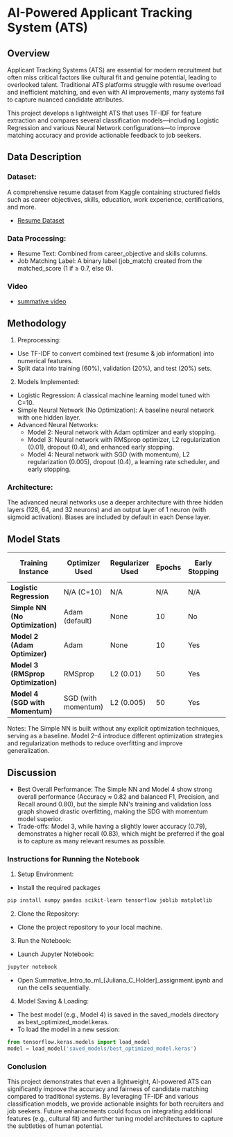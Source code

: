 # AI-Powered Applicant Tracking System (ATS)
## Overview
Applicant Tracking Systems (ATS) are essential for modern recruitment but often miss critical factors like cultural fit and genuine potential, leading to overlooked talent. Traditional ATS platforms struggle with resume overload and inefficient matching, and even with AI improvements, many systems fail to capture nuanced candidate attributes.

This project develops a lightweight ATS that uses TF-IDF for feature extraction and compares several classification models—including Logistic Regression and various Neural Network configurations—to improve matching accuracy and provide actionable feedback to job seekers.

## Data Description
### Dataset:
A comprehensive resume dataset from Kaggle containing structured fields such as career objectives, skills, education, work experience, certifications, and more.
- [Resume Dataset](https://www.kaggle.com/datasets/saugataroyarghya/resume-dataset/data)

### Data Processing:

- Resume Text: Combined from career_objective and skills columns.
- Job Matching Label: A binary label (job_match) created from the matched_score (1 if ≥ 0.7, else 0).

### Video
- [summative video](https://drive.google.com/file/d/1finMT_MKHzkGZvMY-PlIDJoLLMF9c_QF/view?usp=sharing)
  
## Methodology
1. Preprocessing:
- Use TF-IDF to convert combined text (resume & job information) into numerical features.
- Split data into training (60%), validation (20%), and test (20%) sets.
  
2. Models Implemented:
- Logistic Regression: A classical machine learning model tuned with C=10.
- Simple Neural Network (No Optimization): A baseline neural network with one hidden layer.
- Advanced Neural Networks:
   - Model 2: Neural network with Adam optimizer and early stopping.
   - Model 3: Neural network with RMSprop optimizer, L2 regularization (0.01), dropout (0.4), and enhanced early stopping.
   - Model 4: Neural network with SGD (with momentum), L2 regularization (0.005), dropout (0.4), a learning rate scheduler, and early stopping.

### Architecture:
The advanced neural networks use a deeper architecture with three hidden layers (128, 64, and 32 neurons) and an output layer of 1 neuron (with sigmoid activation). Biases are included by default in each Dense layer.

## Model Stats

| Training Instance               | Optimizer Used           | Regularizer Used | Epochs | Early Stopping | Number of Layers | Learning Rate | Accuracy | F1 Score | Precision | Recall |
|---------------------------------|--------------------------|------------------|--------|----------------|------------------|---------------|----------|----------|-----------|--------|
| **Logistic Regression**         | N/A (C=10)               | N/A              | N/A    | N/A            | N/A              | N/A           | 0.77     | 0.75     | 0.75      | 0.75   |
| **Simple NN (No Optimization)** | Adam (default)           | None             | 10     | No             | 1                | Default (~0.001) | 0.82  | 0.81     | 0.80      | 0.81   |
| **Model 2 (Adam Optimizer)**    | Adam                     | None             | 10     | Yes            | 3                | 0.01          | 0.81     | 0.80     | 0.80      | 0.80   |
| **Model 3 (RMSprop Optimization)** | RMSprop               | L2 (0.01)        | 50     | Yes            | 3                | 0.001         | 0.79     | 0.78     | 0.75      | 0.83   |
| **Model 4 (SGD with Momentum)** | SGD (with momentum)      | L2 (0.005)       | 50     | Yes            | 3                | 0.01          | 0.82     | 0.81     | 0.80      | 0.81   |


Notes:
The Simple NN is built without any explicit optimization techniques, serving as a baseline.
Model 2–4 introduce different optimization strategies and regularization methods to reduce overfitting and improve generalization.

## Discussion
- Best Overall Performance:
  The Simple NN and Model 4 show strong overall performance (Accuracy ≈ 0.82 and balanced F1, Precision, and Recall around 0.80), but the simple NN's training and validation loss graph showed drastic overfitting, making the SDG with momentum model superior.
- Trade-offs:
  Model 3, while having a slightly lower accuracy (0.79), demonstrates a higher recall (0.83), which might be preferred if the goal is to capture as many relevant resumes as possible.

### Instructions for Running the Notebook
1. Setup Environment:
- Install the required packages
```python
pip install numpy pandas scikit-learn tensorflow joblib matplotlib
```
2. Clone the Repository:
- Clone the project repository to your local machine.
  
3. Run the Notebook:
- Launch Jupyter Notebook:
```python
jupyter notebook
```
- Open Summative_Intro_to_ml_[Juliana_C_Holder]_assignment.ipynb and run the cells sequentially.
  
4. Model Saving & Loading:
- The best model (e.g., Model 4) is saved in the saved_models directory as best_optimized_model.keras.
- To load the model in a new session:
```python
from tensorflow.keras.models import load_model
model = load_model('saved_models/best_optimized_model.keras')
```
### Conclusion
This project demonstrates that even a lightweight, AI-powered ATS can significantly improve the accuracy and fairness of candidate matching compared to traditional systems. By leveraging TF-IDF and various classification models, we provide actionable insights for both recruiters and job seekers. Future enhancements could focus on integrating additional features (e.g., cultural fit) and further tuning model architectures to capture the subtleties of human potential.


